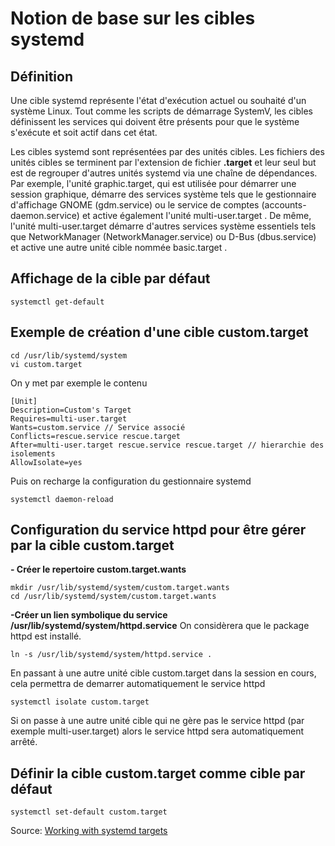 # Notion de base sur les cibles systemd

## Définition
Une cible systemd représente l'état d'exécution actuel ou souhaité d'un système Linux. Tout comme les scripts de démarrage SystemV, les cibles définissent les services qui doivent être présents pour que le système s'exécute et soit actif dans cet état.

Les cibles systemd sont représentées par des unités cibles. Les fichiers des unités cibles se terminent par l'extension de fichier **.target** et leur seul but est de regrouper d'autres unités systemd via une chaîne de dépendances. Par exemple, l'unité graphic.target, qui est utilisée pour démarrer une session graphique, démarre des services système tels que le gestionnaire d'affichage GNOME (gdm.service) ou le service de comptes (accounts-daemon.service) et active également l'unité multi-user.target . De même, l'unité multi-user.target démarre d'autres services système essentiels tels que NetworkManager (NetworkManager.service) ou D-Bus (dbus.service) et active une autre unité cible nommée basic.target .

## Affichage de la cible par défaut
```
systemctl get-default
```

## Exemple de création d'une cible custom.target
```
cd /usr/lib/systemd/system
vi custom.target
```

On y met par exemple le contenu
```
[Unit]
Description=Custom's Target
Requires=multi-user.target
Wants=custom.service // Service associé
Conflicts=rescue.service rescue.target
After=multi-user.target rescue.service rescue.target // hierarchie des isolements
AllowIsolate=yes
```

Puis on recharge la configuration du gestionnaire systemd
```
systemctl daemon-reload
```

## Configuration du service httpd pour être gérer par la cible custom.target
**- Créer le repertoire custom.target.wants**
```
mkdir /usr/lib/systemd/system/custom.target.wants
cd /usr/lib/systemd/system/custom.target.wants
```

**-Créer un lien symbolique du service /usr/lib/systemd/system/httpd.service**
On considèrera que le package httpd est installé.
```
ln -s /usr/lib/systemd/system/httpd.service .
```

En passant à une autre unité cible custom.target dans la session en cours, cela permettra de demarrer automatiquement le service httpd
```
systemctl isolate custom.target
```

Si on passe à une autre unité cible qui ne gère pas le service httpd (par exemple multi-user.target) alors le service httpd sera automatiquement arrêté.

## Définir la cible custom.target comme cible par défaut
```
systemctl set-default custom.target
```


Source: [Working with systemd targets](https://access.redhat.com/documentation/en-us/red_hat_enterprise_linux/8/html/configuring_basic_system_settings/working-with-systemd-targets_configuring-basic-system-settings)